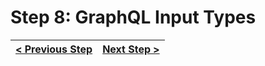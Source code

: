 # Step 8: GraphQL Input Types


[{]: <helper> (navStep)

| [< Previous Step](step7.md) | [Next Step >](step9.md) |
|:--------------------------------|--------------------------------:|

[}]: #
